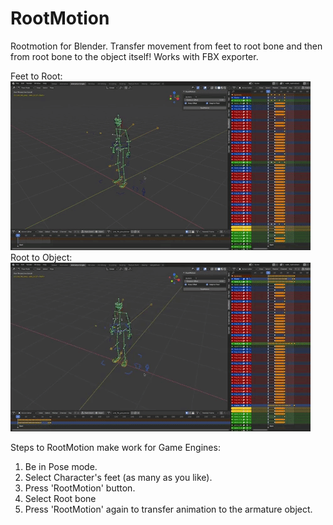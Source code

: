 # RootMotion
Rootmotion for Blender. Transfer movement from feet to root bone and then from root bone to the object itself! Works with FBX exporter.

Feet to Root:
![](rootmotion1.gif)
Root to Object:
![](rootmotion2.gif)


Steps to RootMotion make work for Game Engines:
1. Be in Pose mode.
2. Select Character's feet (as many as you like).
3. Press 'RootMotion' button.
4. Select Root bone
5. Press 'RootMotion' again to transfer animation to the armature object.

